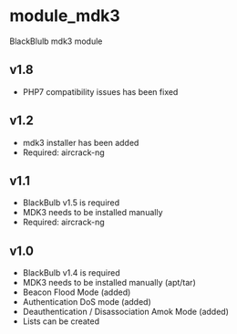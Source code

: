 module_mdk3
===========

BlackBlulb mdk3 module


v1.8
---------------------------------
- PHP7 compatibility issues has been fixed


v1.2
---------------------------------
- mdk3 installer has been added
- Required: aircrack-ng


v1.1
---------------------------------
- BlackBulb v1.5 is required
- MDK3 needs to be installed manually
- Required: aircrack-ng


v1.0
---------------------------------
- BlackBulb v1.4 is required
- MDK3 needs to be installed manually (apt/tar)
- Beacon Flood Mode (added)
- Authentication DoS mode (added) 
- Deauthentication / Disassociation Amok Mode (added)
- Lists can be created

